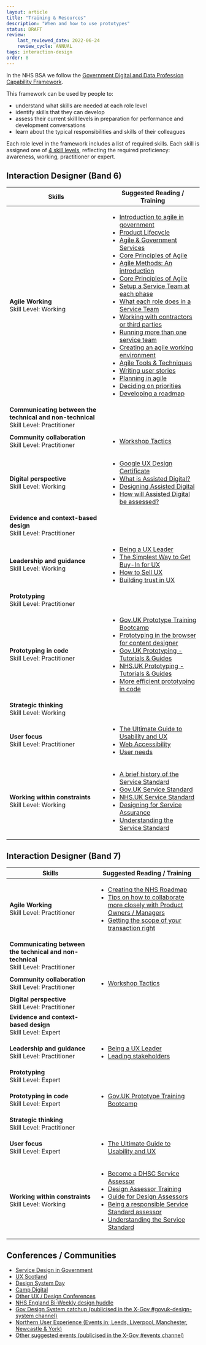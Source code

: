 ```yaml
---
layout: article
title: "Training & Resources"
description: "When and how to use prototypes"
status: DRAFT
review:
    last_reviewed_date: 2022-06-24
    review_cycle: ANNUAL
tags: interaction-design
order: 8
---
```


In the NHS BSA we follow the [Government Digital and Data Profession Capability Framework](https://ddat-capability-framework.service.gov.uk/).

This framework can be used by people to:

- understand what skills are needed at each role level
- identify skills that they can develop
- assess their current skill levels in preparation for performance and development conversations
- learn about the typical responsibilities and skills of their colleagues

Each role level in the framework includes a list of required skills. Each skill is assigned one of [4 skill levels](https://ddat-capability-framework.service.gov.uk/#skills-in-this-framework), reflecting the required proficiency: awareness, working, practitioner or expert.

## Interaction Designer (Band 6)

| Skills                              | Suggested Reading / Training |
|-------------------------------------|------------------------------|
| <strong>Agile Working</strong><br>Skill Level: Working | <ul><li>[Introduction to agile in government](https://app.mural.co/t/ctoinnovation9498/m/ctoinnovation9498/1684843897358/340e5c46ea1d9c60172841b050f50186d0a554c0?sender=uad44f8ed82bdbe51b8070902)</li><li>[Product Lifecycle](https://app.mural.co/t/ctoinnovation9498/m/ctoinnovation9498/1684843897358/340e5c46ea1d9c60172841b050f50186d0a554c0?sender=uad44f8ed82bdbe51b8070902)</li><li>[Agile & Government Services](https://www.gov.uk/service-manual/agile-delivery/agile-government-services-introduction)</li><li>[Core Principles of Agile](https://www.gov.uk/service-manual/agile-delivery/core-principles-agile)</li><li>[Agile Methods: An introduction](https://www.gov.uk/service-manual/agile-delivery/agile-methodologies)</li><li>[Core Principles of Agile](https://www.gov.uk/service-manual/agile-delivery/core-principles-agile)</li><li>[Setup a Service Team at each phase](https://www.gov.uk/service-manual/the-team/set-up-a-service-team)</li><li>[What each role does in a Service Team](https://www.gov.uk/service-manual/the-team/what-each-role-does-in-service-team)</li><li>[Working with contractors or third parties](https://www.gov.uk/service-manual/the-team/working-contractors-third-parties)</li><li>[Running more than one service team](https://www.gov.uk/service-manual/the-team/running-more-than-one-team)</li><li>[Creating an agile working environment](https://www.gov.uk/service-manual/agile-delivery/create-agile-working-environment)</li><li>[Agile Tools & Techniques](https://www.gov.uk/service-manual/agile-delivery/agile-tools-techniques)</li><li>[Writing user stories](https://www.gov.uk/service-manual/agile-delivery/writing-user-stories)</li><li>[Planning in agile](https://www.gov.uk/service-manual/agile-delivery/planning-agile)</li><li>[Deciding on priorities](https://www.gov.uk/service-manual/agile-delivery/deciding-on-priorities)</li><li>[Developing a roadmap](https://www.gov.uk/service-manual/agile-delivery/developing-a-roadmap)</li></ul> |
| <strong>Communicating between the technical and non-technical</strong><br>Skill Level: Practitioner | |
| <strong>Community collaboration</strong><br>Skill Level: Practitioner | <ul><li>[Workshop Tactics](https://pipdecks.com/pages/workshop-tactics)</li></ul> |
| <strong>Digital perspective</strong><br>Skill Level: Working | <ul><li>[Google UX Design Certificate](https://www.coursera.org/google-certificates/ux-design-certificate)</li><li>[What is Assisted Digital?](https://www.gov.uk/service-manual/helping-people-to-use-your-service/assisted-digital-support-introduction)</li><li>[Designing Assisted Digital](https://www.gov.uk/service-manual/helping-people-to-use-your-service/designing-assisted-digital)</li><li>[How will Assisted Digital be assessed?](https://www.gov.uk/service-manual/helping-people-to-use-your-service/how-your-assisted-digital-support-will-be-assessed)</li></ul> |
| <strong>Evidence and context-based design</strong><br>Skill Level: Practitioner | |
| <strong>Leadership and guidance</strong><br>Skill Level: Working | <ul><li>[Being a UX Leader](https://www.nngroup.com/courses/ux-leadership-skills-for-all/)</li><li>[The Simplest Way to Get Buy-In for UX](https://www.youtube.com/watch?v=dWUdrShjwlg)</li><li>[How to Sell UX](https://www.youtube.com/watch/2pou-FnTaFM)</li><li>[Building trust in UX](https://www.youtube.com/watch/UW8SQr6cA7o)</li></ul> |
| <strong>Prototyping</strong><br>Skill Level: Practitioner | |
| <strong>Prototyping in code</strong><br>Skill Level: Practitioner | <ul><li>[Gov.UK Prototype Training Bootcamp](https://prototypekitcourse.com/)</li><li>[Prototyping in the browser for content designer](https://crocstar.com/prototyping-in-the-browser-for-content-designers-training)</li><li>[Gov.UK Prototyping - Tutorials & Guides](https://prototype-kit.service.gov.uk/docs/tutorials-and-guides)</li><li>[NHS.UK Prototyping - Tutorials & Guides](https://nhsuk-prototype-kit.azurewebsites.net/docs/how-tos)</li><li>[More efficient prototyping in code](https://medium.com/gov-design/more-efficient-prototyping-with-the-gov-uk-prototype-kit-step-by-step-84ea2832549a)</li></ul> |
| <strong>Strategic thinking</strong><br>Skill Level: Working | |
| <strong>User focus</strong><br>Skill Level: Practitioner | <ul><li>[The Ultimate Guide to Usability and UX](https://www.udemy.com/course/ultimate-guide-to-ux/)</li><li>[Web Accessibility](https://www.udacity.com/course/web-accessibility--ud891)</li><li>[User needs](https://www.youtube.com/watch?v=1y5QMdjiEU4&list=PLoe8p5EhqZ2LRjMft19hraKzm5c8ldOiM&index=3)</li></ul> |
| <strong>Working within constraints</strong><br>Skill Level: Working | <ul><li>[A brief history of the Service Standard](https://medium.com/@vickytnz/a-brief-history-of-the-service-standard-5047c6c41054)</li><li>[Gov.UK Service Standard](https://www.gov.uk/service-manual/service-standard)</li><li>[NHS.UK Service Standard](https://service-manual.nhs.uk/standards-and-technology/service-standard)</li><li>[Designing for Service Assurance](https://www.youtube.com/watch?v=uq5QP_yxb4E&list=PLoe8p5EhqZ2LRjMft19hraKzm5c8ldOiM&index=15)</li><li>[Understanding the Service Standard](https://apply-the-service-standard.education.gov.uk/service-standard)</li></ul> |

## Interaction Designer (Band 7)

| Skills                              | Suggested Reading / Training |
|-------------------------------------|------------------------------|
| <strong>Agile Working</strong><br>Skill Level: Practitioner | <ul><li>[Creating the NHS Roadmap](https://jiggott.medium.com/creating-the-nhs-website-roadmap-a-case-study-2ad98d6087d2)</li><li>[Tips on how to collaborate more closely with Product Owners / Managers](https://www.tomhubbardgreen.co.uk/public-sector-product-managers-cookbook/)</li><li>[Getting the scope of your transaction right](https://www.gov.uk/service-manual/design/scoping-your-service)</li></ul> |
| <strong>Communicating between the technical and non-technical</strong><br>Skill Level: Practitioner | |
| <strong>Community collaboration</strong><br>Skill Level: Practitioner | <ul><li>[Workshop Tactics](https://pipdecks.com/pages/workshop-tactics)</li></ul> |
| <strong>Digital perspective</strong><br>Skill Level: Practitioner | |
| <strong>Evidence and context-based design</strong><br>Skill Level: Expert | |
| <strong>Leadership and guidance</strong><br>Skill Level: Practitioner | <ul><li>[Being a UX Leader](https://www.nngroup.com/courses/ux-leadership-skills-for-all/)</li><li>[Leading stakeholders](https://good.services/stakeholder-leadership)</li></ul> |
| <strong>Prototyping</strong><br>Skill Level: Expert | |
| <strong>Prototyping in code</strong><br>Skill Level: Expert | <ul><li>[Gov.UK Prototype Training Bootcamp](https://prototypekitcourse.com/)</li></ul> |
| <strong>Strategic thinking</strong><br>Skill Level: Practitioner | |
| <strong>User focus</strong><br>Skill Level: Expert | <ul><li>[The Ultimate Guide to Usability and UX](https://www.udemy.com/course/ultimate-guide-to-ux/)</li></ul> |
| <strong>Working within constraints</strong><br>Skill Level: Working | <ul><li>[Become a DHSC Service Assessor](https://digitalhealth.blog.gov.uk/become-a-dhsc-service-assessor/)</li><li>[Design Assessor Training](https://nhsbsauk.sharepoint.com/:v:/t/CommunitiesofPractice75/EYYlMCtBo-hJthjK2CPJOBUB1d_-awaeQji9YA69sd3XMw?e=XIAbIQ)</li><li>[Guide for Design Assessors](https://nhsbsauk.sharepoint.com/:w:/t/CommunitiesofPractice75/EXorkIr2m6BPr-Z2A4pgupgBavuzstJi-fzDtuRF-8J3ow?e=sduDx3)</li><li>[Being a responsible Service Standard assessor](https://medium.com/@vickytnz/being-a-responsible-service-standard-assessor-dd2a6b9b0963)</li><li>[Understanding the Service Standard](https://apply-the-service-standard.education.gov.uk/service-standard)</li></ul> |

## Conferences / Communities

- [Service Design in Government](https://govservicedesign.net/)
- [UX Scotland](https://uxscotland.net/)
- [Design System Day](https://design-system.service.gov.uk/community/design-system-day/)
- [Camp Digital](https://www.nexerdigital.com/campdigital/2024/)
- [Other UX / Design Conferences](https://docs.google.com/spreadsheets/d/1EmInflZQ7FTjsUoJi3tQm0AH1d70cGSxsBjNCEs2z2s/edit?usp=sharing)
- [NHS England Bi-Weekly design huddle](https://app.mural.co/t/nhsdigital8118/m/nhsdigital8118/1704977856217/fbb56163e3235effa07acbae72671a6760e51942?sender=uc57e8beacae1be0dda5b2638)
- [Gov Design System catchup (publicised in the X-Gov #govuk-design-system channel)](https://ukgovernmentdigital.slack.com/archives/C6DMEH5R6)
- [Northern User Experience (Events in; Leeds, Liverpool, Manchester, Newcastle & York)](https://nuxuk.org/)
- [Other suggested events (publicised in the X-Gov #events channel)](https://ukgovernmentdigital.slack.com/archives/C0C7VCMFU)